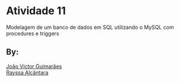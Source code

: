 # Atividade 11
Modelagem de um banco de dados em SQL utilizando o MySQL com procedures e triggers

## By:
[João Victor Guimarães](https://www.linkedin.com/in/joaovictor-guimaraes/) \
[Rayssa Alcântara](https://github.com/rayssawho)

